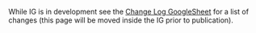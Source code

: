 While IG is in development see the [Change Log GoogleSheet](https://docs.google.com/spreadsheets/d/1VMzbv4mIcIzoolHvzkYKpKuv9wtx6kEUimdOjP-8YwY/edit?usp=sharing) for a list of changes (this page will be moved inside the IG prior to publication).